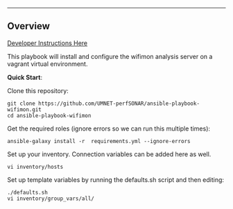 ----------------------
Overview
----------------------

[Developer Instructions Here](https://github.com/UMNET-perfSONAR/ansible-playbook-wifimon/blob/master/development.md)

This playbook will install and configure the wifimon analysis server on a vagrant virtual environment.

**Quick Start**:

Clone this repository:

```
git clone https://github.com/UMNET-perfSONAR/ansible-playbook-wifimon.git
cd ansible-playbook-wifimon
```

Get the required roles (ignore errors so we can run this multiple times):

```
ansible-galaxy install -r  requirements.yml --ignore-errors
```

Set up your inventory.  Connection variables can be added here as well.

```
vi inventory/hosts
```

Set up template variables by running the defaults.sh script and then editing:

```
./defaults.sh
vi inventory/group_vars/all/
```

